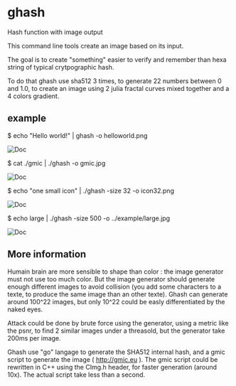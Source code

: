 # ghash
Hash function with image output

This command line tools create an image based on its input.

The goal is to create "something" easier to verify and remember than hexa string of typical crytpographic hash.

To do that ghash use sha512 3 times, to generate 22 numbers between 0
and 1.0, to create an image using 2 julia fractal curves mixed
together and a 4 colors gradient.

## example

$ echo "Hello world!" | ghash -o helloworld.png

![Doc](https://github.com/nicolasboulay/ghash/raw/master/example/helloworld.png "helloworld.png")

$ cat ./gmic | ./ghash -o gmic.jpg 

![Doc](https://github.com/nicolasboulay/ghash/raw/master/example/gmic.jpg "gmic.jpg")

$ echo "one small icon" | ./ghash -size 32 -o icon32.png

![Doc](https://github.com/nicolasboulay/ghash/raw/master/example/icon32.png "icon32.png")

$ echo large | ./ghash -size 500 -o ../example/large.jpg

![Doc](https://github.com/nicolasboulay/ghash/raw/master/example/large.jpg "large.jpg")

## More information

Humain brain are more sensible to shape than color : the image generator must not use too much color. But the image generator should generate enough different images to avoid collision (you add some characters to a texte, to produce the same image than an other texte). Ghash can generate around 100^22 images, but only 10^22 could be easly differentiated by the naked eyes.  

Attack could be done by brute force using the generator, using a
metric like the psnr, to find 2 similar images under a threasold, but
the generator take 200ms per image.

Ghash use "go" langage to generate the SHA512 internal hash, and a gmic script to generate the image ( http://gmic.eu ). The gmic script could be rewritten in C++ using the CImg.h header, for faster generation (around 10x). The actual script take less than a second. 
